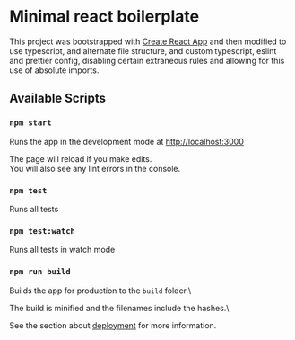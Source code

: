 # Minimal react boilerplate

This project was bootstrapped with [Create React App](https://github.com/facebook/create-react-app) and then modified to use typescript, and alternate file structure, and custom typescript, eslint and prettier config, disabling certain extraneous rules and allowing for this use of absolute imports.
## Available Scripts
### `npm start`

Runs the app in the development mode at [http://localhost:3000](http://localhost:3000)

The page will reload if you make edits.\
You will also see any lint errors in the console.
### `npm test`
Runs all tests

### `npm test:watch`
Runs all tests in watch mode

### `npm run build`

Builds the app for production to the `build` folder.\

The build is minified and the filenames include the hashes.\

See the section about [deployment](https://facebook.github.io/create-react-app/docs/deployment) for more information.
